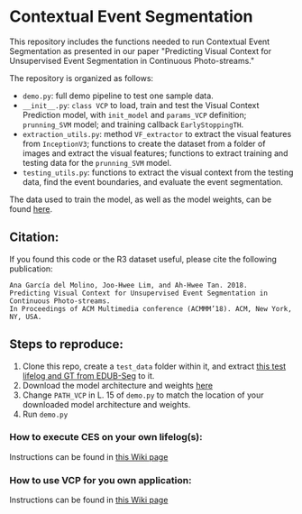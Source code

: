 # Contextual Event Segmentation

This repository includes the functions needed to run Contextual Event Segmentation as presented in our paper "Predicting Visual Context for Unsupervised Event Segmentation in Continuous Photo-streams."

The repository is organized as follows:

- `demo.py`: full demo pipeline to test one sample data.
- `__init__.py`: `class VCP` to load, train and test the Visual Context Prediction model, with `init_model` and `params_VCP` definition; `prunning_SVM` model; and training callback `EarlyStoppingTH`.
- `extraction_utils.py`: method `VF_extractor` to extract the visual features from `InceptionV3`; functions to create the dataset from a folder of images and extract the visual features;  functions to extract training and testing data for the `prunning_SVM` model.
- `testing_utils.py`: functions to extract the visual context from the testing data, find the event boundaries, and evaluate the event segmentation.


The data used to train the model, as well as the model weights, can be found [here](https://data.mendeley.com/datasets/ktps5my69g/draft?a=8e91b5ba-f316-4818-a625-e0ab08d4c5ea).

## Citation:
If you found this code or the R3 dataset useful, please cite the following publication:

    Ana García del Molino, Joo-Hwee Lim, and Ah-Hwee Tan. 2018.
    Predicting Visual Context for Unsupervised Event Segmentation in Continuous Photo-streams.
    In Proceedings of ACM Multimedia conference (ACMMM’18). ACM, New York, NY, USA.

## Steps to reproduce:
1. Clone this repo, create a `test_data` folder within it, and extract [this test lifelog and GT from EDUB-Seg](https://drive.google.com/open?id=1vBDdLR1IUXOSMB2p1gUlxpB5bJVW0fvE) to it.
2. Download the model architecture and weights [here](https://data.mendeley.com/datasets/ktps5my69g/draft?a=8e91b5ba-f316-4818-a625-e0ab08d4c5ea)
3. Change `PATH_VCP` in L. 15 of `demo.py` to match the location of your downloaded model architecture and weights.
4. Run `demo.py`

### How to execute CES on your own lifelog(s):
Instructions can be found in [this Wiki page](https://github.com/GarciaDelMolino/CES/wiki/How-to-execute-CES-on-your-own-lifelog(s))

### How to use VCP for you own application:
Instructions can be found in [this Wiki page](https://github.com/GarciaDelMolino/CES/wiki/How-to-use-VCP-for-you-own-application)


